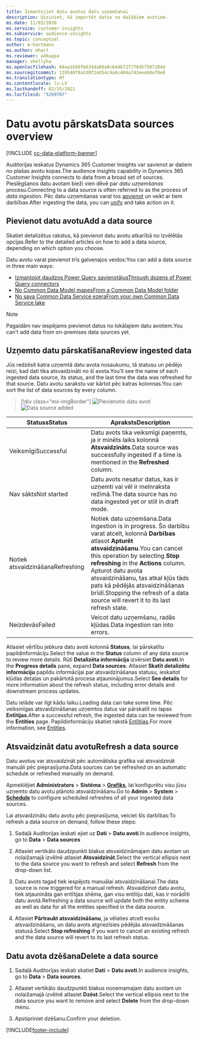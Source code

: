 ```yaml
---
title: Izmantojiet datu avotus datu uzņemšanai
description: Uzziniet, kā importēt datus no dažādiem avotiem.
ms.date: 11/03/2020
ms.service: customer-insights
ms.subservice: audience-insights
ms.topic: conceptual
author: m-hartmann
ms.author: mhart
ms.reviewer: adkuppa
manager: shellyha
ms.openlocfilehash: 68aa1b56fb634da80a0c64db72f778d57507104d
ms.sourcegitcommit: 139548f8a2d0f24d54c4a6c404a743eeeb8ef8e0
ms.translationtype: HT
ms.contentlocale: lv-LV
ms.lasthandoff: 02/15/2021
ms.locfileid: "5269707"
---
```

# <a name="data-sources-overview"></a><span data-ttu-id="cffb0-103">Datu avotu pārskats</span><span class="sxs-lookup"><span data-stu-id="cffb0-103">Data sources overview</span></span>

[!INCLUDE [cc-data-platform-banner](../includes/cc-data-platform-banner.md)]

<span data-ttu-id="cffb0-104">Auditorijas ieskatus Dynamics 365 Customer Insights var savienot ar datiem no plašas avotu kopas.</span><span class="sxs-lookup"><span data-stu-id="cffb0-104">The audience insights capability in Dynamics 365 Customer Insights connects to data from a broad set of sources.</span></span> <span data-ttu-id="cffb0-105">Pieslēgšanos datu avotam bieži vien dēvē par *datu uzņemšanas* procesu.</span><span class="sxs-lookup"><span data-stu-id="cffb0-105">Connecting to a data source is often referred to as the process of *data ingestion*.</span></span> <span data-ttu-id="cffb0-106">Pēc datu uzņemšanas varat tos [apvienot](data-unification.md) un veikt ar tiem darbības.</span><span class="sxs-lookup"><span data-stu-id="cffb0-106">After ingesting the data, you can [unify](data-unification.md) and take action on it.</span></span>

## <a name="add-a-data-source"></a><span data-ttu-id="cffb0-107">Pievienot datu avotu</span><span class="sxs-lookup"><span data-stu-id="cffb0-107">Add a data source</span></span>

<span data-ttu-id="cffb0-108">Skatiet detalizētus rakstus, kā pievienot datu avotu atkarībā no izvēlētās opcijas.</span><span class="sxs-lookup"><span data-stu-id="cffb0-108">Refer to the detailed articles on how to add a data source, depending on which option you choose.</span></span>

<span data-ttu-id="cffb0-109">Datu avotu varat pievienot trīs galvenajos veidos:</span><span class="sxs-lookup"><span data-stu-id="cffb0-109">You can add a data source in three main ways:</span></span>

- [<span data-ttu-id="cffb0-110">Izmantojot daudzos Power Query savienotājus</span><span class="sxs-lookup"><span data-stu-id="cffb0-110">Through dozens of Power Query connectors</span></span>](connect-power-query.md)
- [<span data-ttu-id="cffb0-111">No Common Data Model mapes</span><span class="sxs-lookup"><span data-stu-id="cffb0-111">From a Common Data Model folder</span></span>](connect-common-data-model.md)
- [<span data-ttu-id="cffb0-112">No sava Common Data Service ezera</span><span class="sxs-lookup"><span data-stu-id="cffb0-112">From your own Common Data Service lake</span></span>](connect-common-data-service-lake.md)

> [!NOTE]
> <span data-ttu-id="cffb0-113">Pagaidām nav iespējams pievienot datus no lokālajiem datu avotiem.</span><span class="sxs-lookup"><span data-stu-id="cffb0-113">You can't add data from on-premises data sources yet.</span></span>

## <a name="review-ingested-data"></a><span data-ttu-id="cffb0-114">Uzņemto datu pārskatīšana</span><span class="sxs-lookup"><span data-stu-id="cffb0-114">Review ingested data</span></span>

<span data-ttu-id="cffb0-115">Jūs redzēsit katra uzņemtā datu avota nosaukumu, tā statusu un pēdējo reizi, kad dati tika atsvaidzināti no šī avota.</span><span class="sxs-lookup"><span data-stu-id="cffb0-115">You'll see the name of each ingested data source, its status, and the last time the data was refreshed for that source.</span></span> <span data-ttu-id="cffb0-116">Datu avotu sarakstu var kārtot pēc katras kolonnas.</span><span class="sxs-lookup"><span data-stu-id="cffb0-116">You can sort the list of data sources by every column.</span></span>

> [!div class="mx-imgBorder"]
> <span data-ttu-id="cffb0-117">![Pievienotie datu avoti](media/configure-data-datasource-added.png "Pievienotie datu avoti")</span><span class="sxs-lookup"><span data-stu-id="cffb0-117">![Data source added](media/configure-data-datasource-added.png "Data source added")</span></span>

|<span data-ttu-id="cffb0-118">Statuss</span><span class="sxs-lookup"><span data-stu-id="cffb0-118">Status</span></span>  |<span data-ttu-id="cffb0-119">Apraksts</span><span class="sxs-lookup"><span data-stu-id="cffb0-119">Description</span></span>  |
|---------|---------|
|<span data-ttu-id="cffb0-120">Veiksmīgi</span><span class="sxs-lookup"><span data-stu-id="cffb0-120">Successful</span></span>   |<span data-ttu-id="cffb0-121">Datu avots tika veiksmīgi paņemts, ja ir minēts laiks kolonnā **Atsvaidzināts**.</span><span class="sxs-lookup"><span data-stu-id="cffb0-121">Data source was successfully ingested if a time is mentioned in the **Refreshed** column.</span></span>
|<span data-ttu-id="cffb0-122">Nav sākts</span><span class="sxs-lookup"><span data-stu-id="cffb0-122">Not started</span></span>   |<span data-ttu-id="cffb0-123">Datu avots nesatur datus, kas ir uzņemti vai vēl ir melnraksta režīmā.</span><span class="sxs-lookup"><span data-stu-id="cffb0-123">The data source has no data ingested yet or still in draft mode.</span></span>         |
|<span data-ttu-id="cffb0-124">Notiek atsvaidzināšana</span><span class="sxs-lookup"><span data-stu-id="cffb0-124">Refreshing</span></span>    |<span data-ttu-id="cffb0-125">Notiek datu uzņemšana.</span><span class="sxs-lookup"><span data-stu-id="cffb0-125">Data ingestion is in progress.</span></span> <span data-ttu-id="cffb0-126">Šo darbību varat atcelt, kolonnā **Darbības** atlasot **Apturēt atsvaidzināšanu**.</span><span class="sxs-lookup"><span data-stu-id="cffb0-126">You can cancel this operation by selecting **Stop refreshing** in the **Actions** column.</span></span> <span data-ttu-id="cffb0-127">Apturot datu avota atsvaidzināšanu, tas atkal kļūs tāds pats kā pēdējās atsvaidzināšanas brīdī.</span><span class="sxs-lookup"><span data-stu-id="cffb0-127">Stopping the refresh of a data source will revert it to its last refresh state.</span></span>       |
|<span data-ttu-id="cffb0-128">Neizdevās</span><span class="sxs-lookup"><span data-stu-id="cffb0-128">Failed</span></span>     |<span data-ttu-id="cffb0-129">Veicot datu uzņemšanu, radās kļūdas.</span><span class="sxs-lookup"><span data-stu-id="cffb0-129">Data ingestion ran into errors.</span></span>         |

<span data-ttu-id="cffb0-130">Atlasiet vērtību jebkura datu avoti kolonnā **Statuss**, lai pārskatītu papildinformāciju.</span><span class="sxs-lookup"><span data-stu-id="cffb0-130">Select the value in the **Status** column of any data source to review more details.</span></span> <span data-ttu-id="cffb0-131">Rūtī **Detalizēta informācija** izvērsiet **Datu avoti**.</span><span class="sxs-lookup"><span data-stu-id="cffb0-131">In the **Progress details** pane, expand **Data sources**.</span></span> <span data-ttu-id="cffb0-132">Atlasiet **Skatīt detalizētu informāciju** papildu informācijai par atsvaidzināšanas statusu, ieskaitot kļūdas detaļas un pakārtotā procesa atjauninājumus.</span><span class="sxs-lookup"><span data-stu-id="cffb0-132">Select **See details** for more information about the refresh status, including error details and downstream process updates.</span></span>

<span data-ttu-id="cffb0-133">Datu ielāde var ilgt kādu laiku.</span><span class="sxs-lookup"><span data-stu-id="cffb0-133">Loading data can take some time.</span></span> <span data-ttu-id="cffb0-134">Pēc veiksmīgas atsvaidzināšanas uzņemtos datus var pārskatīt no lapas **Entītijas**.</span><span class="sxs-lookup"><span data-stu-id="cffb0-134">After a successful refresh, the ingested data can be reviewed from the **Entities** page.</span></span> <span data-ttu-id="cffb0-135">Papildinformāciju skatiet rakstā [Entītijas](entities.md).</span><span class="sxs-lookup"><span data-stu-id="cffb0-135">For more information, see [Entities](entities.md).</span></span>

## <a name="refresh-a-data-source"></a><span data-ttu-id="cffb0-136">Atsvaidzināt datu avotu</span><span class="sxs-lookup"><span data-stu-id="cffb0-136">Refresh a data source</span></span>

<span data-ttu-id="cffb0-137">Datu avotus var atsvaidzināt pēc automātiska grafika vai atsvaidzināt manuāli pēc pieprasījuma.</span><span class="sxs-lookup"><span data-stu-id="cffb0-137">Data sources can be refreshed on an automatic schedule or refreshed manually on demand.</span></span> 

<span data-ttu-id="cffb0-138">Apmeklējiet **Administrators** > **Sistēma** > [**Grafiks**](system.md#schedule-tab), lai konfigurētu visu jūsu uzņemto datu avotu plānoto atsvaidzināšanu.</span><span class="sxs-lookup"><span data-stu-id="cffb0-138">Go to **Admin** > **System** > [**Schedule**](system.md#schedule-tab) to configure scheduled refreshes of all your ingested data sources.</span></span>

<span data-ttu-id="cffb0-139">Lai atsvaidzinātu datu avotu pēc pieprasījuma, veiciet šīs darbības:</span><span class="sxs-lookup"><span data-stu-id="cffb0-139">To refresh a data source on demand, follow these steps:</span></span>

1. <span data-ttu-id="cffb0-140">Sadaļā Auditorijas ieskati ejiet uz **Dati** > **Datu avoti**.</span><span class="sxs-lookup"><span data-stu-id="cffb0-140">In audience insights, go to **Data** > **Data sources**</span></span>

2. <span data-ttu-id="cffb0-141">Atlasiet vertikālo daudzpunkti blakus atsvaidzināmajam datu avotam un nolaižamajā izvēlnē atlasiet **Atsvaidzināt**.</span><span class="sxs-lookup"><span data-stu-id="cffb0-141">Select the vertical ellipsis next to the data source you want to refresh and select **Refresh** from the drop-down list.</span></span>

3. <span data-ttu-id="cffb0-142">Datu avots tagad tiek iespējots manuālai atsvaidzināšanai.</span><span class="sxs-lookup"><span data-stu-id="cffb0-142">The data source is now triggered for a manual refresh.</span></span> <span data-ttu-id="cffb0-143">Atsvaidzinot datu avotu, tiek atjaunināta gan entītijas shēma, gan visu entītiju dati, kas ir norādīti datu avotā.</span><span class="sxs-lookup"><span data-stu-id="cffb0-143">Refreshing a data source will update both the entity schema as well as data for all the entities specified in the data source.</span></span>

4. <span data-ttu-id="cffb0-144">Atlasiet **Pārtraukt atsvaidzināšanu**, ja vēlaties atcelt esošu atsvaidzināšanu, un datu avots atgriezīsies pēdējās atsvaidzināšanas statusā.</span><span class="sxs-lookup"><span data-stu-id="cffb0-144">Select **Stop refreshing** if you want to cancel an existing refresh and the data source will revert to its last refresh status.</span></span>

## <a name="delete-a-data-source"></a><span data-ttu-id="cffb0-145">Datu avota dzēšana</span><span class="sxs-lookup"><span data-stu-id="cffb0-145">Delete a data source</span></span>

1. <span data-ttu-id="cffb0-146">Sadaļā Auditorijas ieskati skatiet **Dati** > **Datu avoti**.</span><span class="sxs-lookup"><span data-stu-id="cffb0-146">In audience insights, go to **Data** > **Data sources**.</span></span>

2. <span data-ttu-id="cffb0-147">Atlasiet vertikālo daudzpunkti blakus noņemamajam datu avotam un nolaižamajā izvēlnē atlasiet **Dzēst**.</span><span class="sxs-lookup"><span data-stu-id="cffb0-147">Select the vertical ellipsis next to the data source you want to remove and select **Delete** from the drop-down menu.</span></span>

3. <span data-ttu-id="cffb0-148">Apstipriniet dzēšanu.</span><span class="sxs-lookup"><span data-stu-id="cffb0-148">Confirm your deletion.</span></span>


[!INCLUDE[footer-include](../includes/footer-banner.md)]